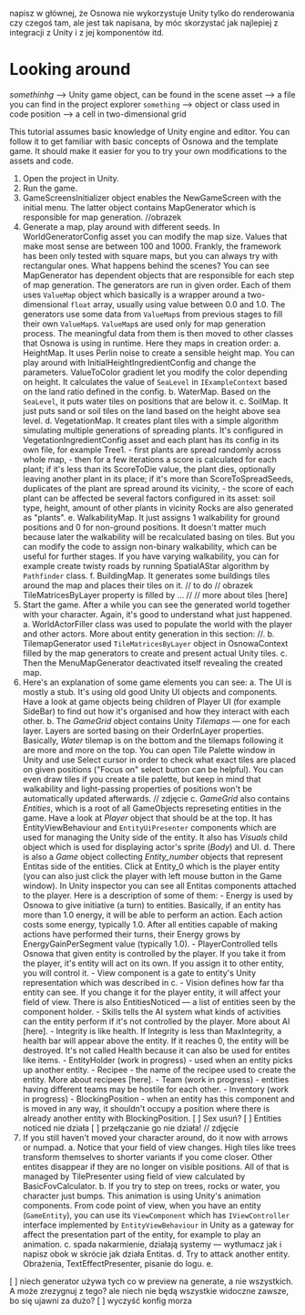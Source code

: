 napisz w głównej, że Osnowa nie wykorzystuje Unity tylko do renderowania czy czegoś tam, ale jest tak napisana, by móc skorzystać jak najlepiej z integracji z Unity i z jej komponentów itd.

# Looking around

*somethinhg* —> Unity game object, can be found in the scene
asset —> a file you can find in the project explorer
`something` —> object or class used in code
position —> a cell in two-dimensional grid

This tutorial assumes basic knowledge of Unity engine and editor. You can follow it to get familiar with basic concepts of Osnowa and the template game. It should make it easier for you to try your own modifications to the assets and code.

1. Open the project in Unity.
2. Run the game.
3. GameScreensInitializer object enables the NewGameScreen with the initial menu. The latter object contains MapGenerator which is responsible for map generation.
//obrazek
3. Generate a map, play around with different seeds. In WorldGeneratorConfig asset you can modify the map size. Values that make most sense are between 100 and 1000. Frankly, the framework has been only tested with square maps, but you can always try with rectangular ones.
What happens behind the scenes? You can see MapGenerator has dependent objects that are responsible for each step of map generation. The generators are run in given order. Each of them uses `ValueMap` object which basically is a wrapper around a two-dimensional `float` array, usually using value between 0.0 and 1.0. The generators use some data from `ValueMap`s from previous stages to fill their own `ValueMap`s. `ValueMap`s are used only for map generation process. The meaningful data from them is then moved to other classes that Osnowa is using in runtime. Here they maps in creation order:
    a. HeightMap. It uses Perlin noise to create a sensible height map. You can play around with InitialHeightIngredientConfig and change the parameters. ValueToColor gradient let you modify the color depending on height. It calculates the value of `SeaLevel` in `IExampleContext` based on the land ratio defined in the config.
    b. WaterMap. Based on the `SeaLevel`, it puts water tiles on positions that are below it.
    c. SoilMap. It just puts sand or soil tiles on the land based on the height above sea level.
    d. VegetationMap. It creates plant tiles with a simple algorithm simulating multiple generations of spreading plants. It's configured in VegetationIngredientConfig asset and each plant has its config in its own file, for example Tree1.
        - first plants are spread randomly across whole map,
        - then for a few iterations a score is calculated for each plant; if it's less than its ScoreToDie value, the plant dies, optionally leaving another plant in its place; if it's more than ScoreToSpreadSeeds, duplicates of the plant are spread around its vicinity,
        - the score of each plant can be affected be several factors configured in its asset: soil type, height, amount of other plants in vicinity
    Rocks are also generated as "plants".
    e. WalkabilityMap. It just assigns 1 walkability for ground positions and 0 for non-ground positions. It doesn't matter much because later the walkability will be recalculated basing on tiles. But you can modify the code to assign non-binary walkability, which can be useful for further stages. If you have varying walkability, you can for example create twisty roads by running SpatialAStar algorithm by `Pathfinder` class.
    f. BuildingMap. It generates some buildings tiles around the map and places their tiles on it. // to do
    // obrazek
    TileMatricesByLayer property is filled by ... //
    // more about tiles [here]
4. Start the game. After a while you can see the generated world together with your character. Again, it's good to understand what just happened.
    a. WorldActorFiller class was used to populate the world with the player and other actors. More about entity generation in this section: //.
    b. TilemapGenerator used `TileMatricesByLayer` object in OsnowaContext filled by the map generators to create and present actual Unity tiles. 
    c. Then the MenuMapGenerator deactivated itself revealing the created map.
5. Here's an explanation of some game elements you can see:
    a. The UI is mostly a stub. It's using old good Unity UI objects and components. Have a look at game objects being children of Player UI (for example SideBar) to find out how it's organised and how they interact with each other.
    b. The *GameGrid* object contains Unity *Tilemaps* — one for each layer. Layers are sorted basing on their OrderInLayer properties. Basically, *Water* tilemap is on the bottom and the tilemaps following it are more and more on the top. You can open Tile Palette window in Unity and use Select cursor in order to check what exact tiles are placed on given positions ("Focus on" select button can be helpful). You can even draw tiles if you create a tile palette, but keep in mind that walkability and light-passing properties of positions won't be automatically updated afterwards.
    // zdjęcie
    c. *GameGrid* also contains *Entities*, which is a root of all GameObjects represeting entities in the game. Have a look at *Player* object that should be at the top. It has EntityViewBehaviour and `EntityUiPresenter` components which are used for managing the Unity side of the entity. It also has *Visuals* child object which is used for displaying actor's sprite (*Body*) and UI.
    d. There is also a *Game* object collecting *Entity_number* objects that represent Entitas side of the entities. Click at Entity_0 which is the player entity (you can also just click the player with left mouse button in the Game window). In Unity inspector you can see all Entitas components attached to the player. Here is a description of some of them:
        - Energy is used by Osnowa to give initiative (a turn) to entities. Basically, if an entity has more than 1.0 energy, it will be able to perform an action. Each action costs some energy, typically 1.0. After all entities capable of making actions have performed their turns, their Energy grows by EnergyGainPerSegment value (typically 1.0).
        - PlayerControlled tells Osnowa that given entity is controlled by the player. If you take it from the player, it's entity will act on its own. If you assign it to other entity, you will control it.
        - View component is a gate to entity's Unity representation which was described in c.
        - Vision defines how far tha entity can see. If you change it for the player entity, it will affect your field of view. There is also EntitiesNoticed — a list of entities seen by the component holder.
        - Skills tells the AI system what kinds of activities can the entity perform if it's not controlled by the player. More about AI [here].
        - Integrity is like health. If Integrity is less than MaxIntegrity, a health bar will appear above the entity. If it reaches 0, the entity will be destroyed. It's not called Health because it can also be used for entites like items.
        - EntityHolder (work in progress) - used when an entity picks up another entity.
        - Recipee - the name of the recipee used to create the entity. More about recipees [here].
        - Team (work in progress) - entities having different teams may be hostile for each other.
        - Inventory (work in progress)
        - BlockingPosition - when an entity has this component and is moved in any way, it shouldn't occupy a position where there is already another entity with BlockingPosition.
        [ ] Sex usuń?
        [ ] Entities noticed nie działa
        [ ] przełączanie go nie działa!
    // zdjęcie
6. If you still haven't moved your character around, do it now with arrows or numpad. 
    a. Notice that your field of view changes. High tiles like trees transform themselves to shorter variants if you come closer. Other entites disappear if they are no longer on visible positions. All of that is managed by TilePresenter using field of view calculated by BasicFovCalculator.
    b. If you try to step on trees, rocks or water, you character just bumps. This animation is using Unity's animation components. From code point of view, when you have an entity (`GameEntity`), you can use its `ViewComponent` which has `IViewController` interface implemented by `EntityViewBehaviour` in Unity as a gateway for affect the presentation part of the entity, for example to play an animation.
    c. spada nakarmienie, działają systemy — wytłumacz jak i napisz obok w skrócie jak działa Entitas.
    d. Try to attack another entity. Obrażenia, TextEffectPresenter, pisanie do logu.
    e. 
    

[ ] niech generator używa tych co w preview na generate, a nie wszystkich. A może zrezygnuj z tego? ale niech nie będą wszystkie widoczne zawsze, bo się ujawni za dużo?
[ ] wyczyść konfig morza
